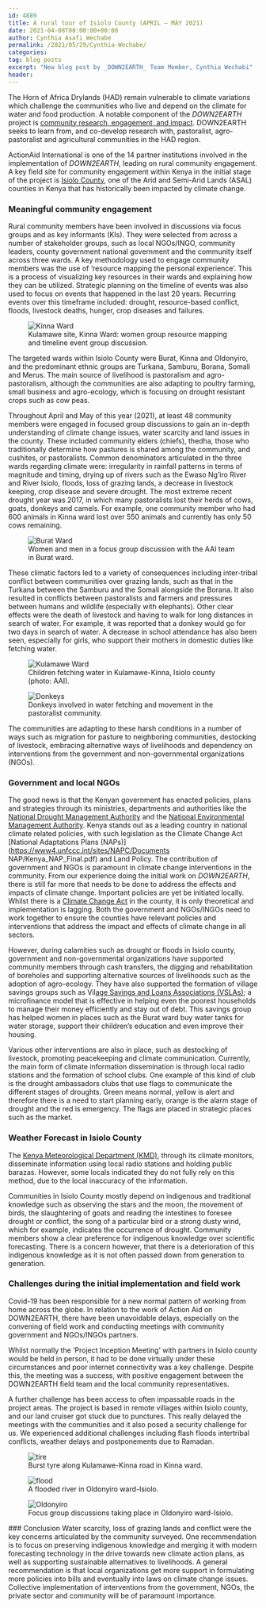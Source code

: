 ```yaml
---
id: 4889
title: A rural tour of Isiolo County (APRIL – MAY 2021)
date: 2021-04-08T00:00:00+00:00
author: Cynthia Asafi Wechabe
permalink: /2021/05/29/Cynthia-Wechabe/
categories: 
tag: blog posts
excerpt: "New blog post by _DOWN2EARTH_ Team Member, Cynthia Wechabi"
header:
---
```

The Horn of Africa Drylands (HAD) remain vulnerable to climate variations which challenge the communities who live and depend on the climate for water and food production.  A notable component of the _DOWN2EARTH_ project is [community research, engagement, and impact](/community_research_engagement_&_impact). DOWN2EARTH seeks to learn from, and co-develop research with, pastoralist, agro-pastoralist and agricultural communities in the HAD region.

ActionAid International is one of the 14 partner institutions involved in the implementation of _DOWN2EARTH_, leading on rural community engagement. A key field site for community engagement within Kenya in the initial stage of the project is [Isiolo County](http://www.resilience.go.ke/isiolo/), one of the Arid and Semi-Arid Lands (ASAL) counties in Kenya that has historically been impacted by climate change.

### Meaningful community engagement
Rural community members have been involved in discussions via focus groups and as key informants (KIs). They were selected from across a number of stakeholder groups, such as local NGOs/INGO, community leaders, county government national government and the community itself across three wards. A key methodology used to engage community members was the use of ‘resource mapping the personal experience’. This is a process of visualizing key resources in their wards and explaining how they can be utilized. Strategic planning on the timeline of events was also used to focus on events that happened in the last 20 years. Recurring events over this timeframe included: drought, resource-based conflict, floods, livestock deaths, hunger, crop diseases and failures.

<figure>
  <img src="/assets/images/Kinna.png" alt="Kinna Ward">
  <figcaption>Kulamawe site, Kinna Ward: women group resource mapping and timeline event group discussion.</figcaption>
</figure>        

The targeted wards within Isiolo County were Burat, Kinna and Oldonyiro, and the predominant ethnic groups are Turkana, Samburu, Borana, Somali and Merus. The main source of livelihood is pastoralism and agro-pastoralism, although the communities are also adapting to poultry farming, small business and agro-ecology, which is focusing on drought resistant crops such as cow peas.

Throughout April and May of this year (2021), at least 48 community members were engaged in focused group discussions to gain an in-depth understanding of climate change issues, water scarcity and land issues in the county. These included community elders (chiefs), thedha, those who traditionally determine how pastures is shared among the community, and cushites, or pastoralists. Common denominators articulated in the three wards regarding climate were: irregularity in rainfall patterns in terms of magnitude and timing, drying up of rivers such as the Ewaso Ng’iro River and River Isiolo, floods, loss of grazing lands, a decrease in livestock keeping, crop disease and severe drought. The most extreme recent drought year was 2017, in which many pastoralists lost their herds of cows, goats, donkeys and camels. For example, one community member who had 600 animals in Kinna ward lost over 550 animals and currently has only 50 cows remaining.

<figure>
  <img src="/assets/images/Burat.png" alt="Burat Ward">
  <figcaption>Women and men in a focus group discussion with the AAI team in Burat ward.</figcaption>
</figure>     

These climatic factors led to a variety of consequences including inter-tribal conflict between communities over grazing lands, such as that in the Turkana between the Samburu and the Somali alongside the Borana. It also resulted in conflicts between pastoralists and farmers and pressures between humans and wildlife (especially with elephants). Other clear effects were the death of livestock and having to walk for long distances in search of water. For example, it was reported that a donkey would go for two days in search of water. A decrease in school attendance has also been seen, especially for girls, who support their mothers in domestic duties like fetching water.

<figure>
  <img src="/assets/images/Kulamawe.png" alt="Kulamawe Ward">
  <figcaption>Children fetching water in Kulamawe-Kinna, Isiolo county (photo: AAI).</figcaption>
</figure>   

<figure>
  <img src="/assets/images/Donkeys.png" alt="Donkeys">
  <figcaption>Donkeys involved in water fetching and movement in the pastoralist community.</figcaption>
</figure>   

The communities are adapting to these harsh conditions in a number of ways such as migration for pasture to neighboring communities, destocking of livestock, embracing alternative ways of livelihoods and dependency on interventions from the government and non-governmental organizations (NGOs).

### Government and local NGOs

The good news is that the Kenyan government has enacted policies, plans and strategies through its ministries, departments and authorities like the [National Drought Management Authority](https://www.ndma.go.ke/) and  the [National Environmental Management Authority](https://www.nema.go.ke/). Kenya stands out as a leading country in national climate related policies, with such legislation as the Climate Change Act [National Adaptations Plans (NAPs)](https://www4.unfccc.int/sites/NAPC/Documents NAP/Kenya_NAP_Final.pdf) and Land Policy. The contribution of government and NGOs is paramount in climate change interventions in the community. From our experience doing the initial work on _DOWN2EARTH_, there is still far more that needs to be done to address the effects and impacts of climate change. Important policies are yet be initiated locally. Whilst there is a [Climate Change Act](https://climate-laws.org/geographies/kenya/laws/climate-change-act-2016) in the county, it is only theoretical and implementation is lagging. Both the government and NGOs/INGOs need to work together to ensure the counties have relevant policies and interventions that address the impact and effects of climate change in all sectors. 

However, during calamities such as drought or floods in Isiolo county, government and non-governmental organizations have supported community members through cash transfers, the digging and rehabilitation of boreholes and supporting alternative sources of livelihoods such as the adoption of agro-ecology. They have also supported the formation of village savings groups such as Vil[age Savings and Loans Associations (VSLAs)](https://www.careinternational.org.uk/fighting-poverty/care-know-how/village-savings-and-loan-associations); a microfinance model that is effective in helping even the poorest households to manage their money efficiently and stay out of debt. This savings group has helped women in places such as the Burat ward buy water tanks for water storage, support their children’s education and even improve their housing. 

Various other interventions are also in place, such as destocking of livestock, promoting peacekeeping and climate communication. Currently, the main form of climate information dissemination is through local radio stations and the formation of school clubs. One example of this kind of club is the drought ambassadors clubs that use flags to communicate the different stages of droughts. Green means normal, yellow is alert and therefore there is a need to start planning early, orange is the alarm stage of drought and the red is emergency. The flags are placed in strategic places such as the market.

### Weather Forecast in Isiolo County

The [Kenya Meteorological Department (KMD)](https://meteo.go.ke/), through its climate monitors, disseminate information using local radio stations and holding public barazas. However, some locals indicated they do not fully rely on this method, due to the local inaccuracy of the information.

Communities in Isiolo County mostly depend on indigenous and traditional knowledge such as observing the stars and the moon, the movement of birds, the slaughtering of goats and reading the intestines to foresee drought or conflict, the song of a particular bird or a strong dusty wind, which for example, indicates the occurrence of drought. Community members show a clear preference for indigenous knowledge over scientific forecasting. There is a concern however, that there is a deterioration of this indigenous knowledge as it is not often passed down from generation to generation.

### Challenges during the initial implementation and field work

Covid-19 has been responsible for a new normal pattern of working from home across the globe. In relation to the work of Action Aid on DOWN2EARTH, there have been unavoidable delays, especially on the convening of field work and conducting meetings with community government and NGOs/INGOs partners.

Whilst normally the ‘Project Inception Meeting’ with partners in Isiolo county would be held in person, it had to be done virtually under these circumstances and poor internet connectivity was a key challenge. Despite this, the meeting was a success, with positive engagement between the DOWN2EARTH field team and the local community representatives.

A further challenge has been access to often impassable roads in the project areas. The project is based in remote villages within Isiolo county, and our land cruiser got stuck due to punctures. This really delayed the meetings with the communities and it also posed a security challenge for us. We experienced additional challenges including flash floods intertribal conflicts, weather delays and postponements due to Ramadan.
<figure>
  <img src="/assets/images/Burst_tire.png" alt="tire">
  <figcaption>Burst tyre along Kulamawe-Kinna road in Kinna ward.</figcaption>
</figure>  
<figure>
  <img src="/assets/images/flood_river.png" alt="flood">
  <figcaption>A flooded river in Oldonyiro ward-Isiolo.</figcaption>
</figure>  
<figure>
  <img src="/assets/images/Oldonyiro.png" alt="Oldonyiro">
  <figcaption>Focus group discussions taking place in Oldonyiro ward-Isiolo.</figcaption>
</figure> 
### Conclusion
Water scarcity, loss of grazing lands and conflict were the key concerns articulated by the community surveyed. One recommendation is to focus on preserving indigenous knowledge and merging it with modern forecasting technology in the drive towards new climate action plans, as well as supporting sustainable alternatives to livelihoods. A general recommendation is that local organizations  get more support in formulating more policies into bills and eventually into laws on climate change issues. Collective implementation of interventions from the government, NGOs, the private sector and community will be of paramount importance. 